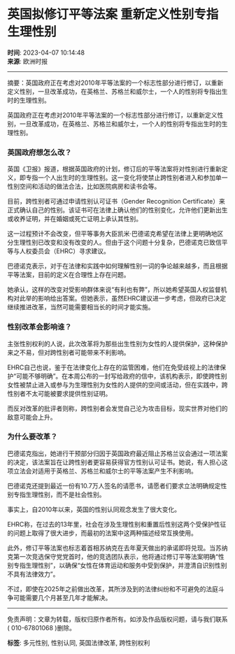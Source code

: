 # 英国拟修订平等法案 重新定义性别专指生理性别

**时间**: 2023-04-07 10:14:48  
**来源**: 欧洲时报  

---

摘要：英国政府正在考虑对2010年平等法案的一个标志性部分进行修订，以重新定义性别，一旦改革成功，在英格兰、苏格兰和威尔士，一个人的性别将专指出生时的生理性别。

英国政府正在考虑对2010年平等法案的一个标志性部分进行修订，以重新定义性别，一旦改革成功，在英格兰、苏格兰和威尔士，一个人的性别将专指出生时的生理性别。

### 英国政府想怎么改？

英国《卫报》报道，根据英国政府的计划，修订后的平等法案将对性别进行重新定义，即专指一个人出生时的生理性别。这一变化将使禁止跨性别者进入和参加单一性别空间和活动的做法合法，比如医院病房和读书会等。

目前，跨性别者可通过申请性别认可证书（Gender Recognition Certificate）来正式确认自己的性别。该证书可在法律上确认他们的性别变化，允许他们更新出生或收养证明，并在婚姻或死亡证明上承认其性别。

这一过程预计不会改变，但平等事务大臣凯米·巴德诺克希望在法律上更明确地区分生理性别已改变和没有改变的人。但由于这个问题十分复杂，巴德诺克已致信平等与人权委员会（EHRC）寻求建议。

巴德诺克表示，对于在法律和实践中如何理解性别一词的争论越来越多，而且根据平等法案，目前的定义在合理性上存在问题。

她承认，这样的改变对受影响群体来说“有利也有弊”，所以她希望英国人权监督机构对此举的影响给出答案。但她表示，虽然EHRC建议进一步考虑，但政府已决定继续推进改革，当然可能需要相当长的时间才能实施。

### 性别改革会影响谁？

主张性别权利的人说，此次改革将为那些出生性别为女性的人提供保护，这种保护来之不易，但对跨性别者可能带来不利影响。

EHRC自己也说，鉴于在法律变化上存在的监管困难，他们在免受歧视上的法律保护“可能不够明确”。在本周公布的一封写给政府的信中，该机构表示，即使跨性别女性被禁止进入或参与为生理性别为女性的人提供的空间或活动，但在实践中，跨性别者不太可能被要求提供性别证明。

而反对改革的批评者则称，跨性别者会发觉自己沦为攻击目标，现实世界对他们的敌意可能会上升。

### 为什么要改革？

巴德诺克指出，她进行干预部分归因于英国政府最近阻止苏格兰议会通过一项法案的决定，该法案旨在让跨性别者更容易获得官方性别认可证书。她说，有人担心这项立法会对适用于英格兰、苏格兰和威尔士的平等法案产生不利影响。

巴德诺克还提到最近一份有10.7万人签名的请愿书，请愿者们要求立法明确规定性别专指生理性别，而不是社会性别。

事实上，自2010年以来，英国的性别认同观念发生了很大变化。

EHRC称，在过去的13年里，社会在涉及生理性别和重置后性别这两个受保护性征的问题上取得了很大进步，而最初的法案中这两种描述经常互换使用。

此外，修订平等法案也标志着首相苏纳克在去年夏天做出的承诺即将兑现。当苏纳克第一次竞选保守党党首时，他的竞选团队表示，他将通过修订平等法案明确“性别专指生理性别”，以确保“女性在体育运动和服务中受到保护，并澄清自识别性别不具有法律效力”。

不过，即使在2025年之前做出改革，其所涉及到的法律纠纷和不可避免的法庭斗争可能需要几个月甚至几年才能解决。

---

免责声明：文章为转载，版权归原作者所有。如涉及作品版权问题，请与我们联系( 010-67801068 )删除。  

**标签**: 多元性别, 性别认同, 英国法律改革, 跨性别权利